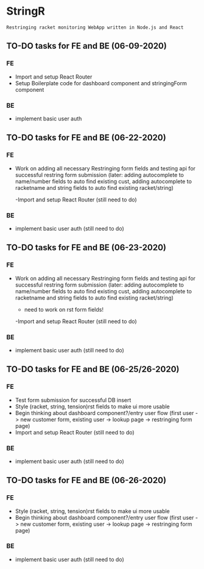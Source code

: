 # StringR

    Restringing racket monitoring WebApp written in Node.js and React

## TO-DO tasks for FE and BE (06-09-2020)

### FE

- Import and setup React Router
- Setup Boilerplate code for dashboard component
  and stringingForm component

### BE

- implement basic user auth

## TO-DO tasks for FE and BE (06-22-2020)

### FE

- Work on adding all necessary Restringing form fields and testing api for
  successful restring form submission (later: adding autocomplete to name/number fields to auto find existing cust, adding autocomplete to racketname and string fields to auto find existing racket/string)

  -Import and setup React Router (still need to do)

### BE

- implement basic user auth (still need to do)

## TO-DO tasks for FE and BE (06-23-2020)

### FE

- Work on adding all necessary Restringing form fields and testing api for
  successful restring form submission (later: adding autocomplete to name/number fields to auto find existing cust, adding autocomplete to racketname and string fields to auto find existing racket/string)

  - need to work on rst form fields!

  -Import and setup React Router (still need to do)

### BE

- implement basic user auth (still need to do)

## TO-DO tasks for FE and BE (06-25/26-2020)

### FE

- Test form submission for successful DB insert
- Style (racket, string, tension)rst fields to make ui more usable
- Begin thinking about dashboard component?/entry user flow (first user -> new customer form, existing user -> lookup page -> restringing form page)
- Import and setup React Router (still need to do)

### BE

- implement basic user auth (still need to do)

## TO-DO tasks for FE and BE (06-26-2020)

### FE

- Style (racket, string, tension)rst fields to make ui more usable
- Begin thinking about dashboard component?/entry user flow (first user -> new customer form, existing user -> lookup page -> restringing form page)

### BE

- implement basic user auth (still need to do)
